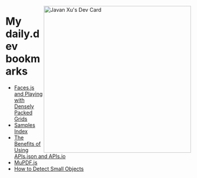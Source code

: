 
<a href="https://app.daily.dev/JavanXU"><img align="right" src="https://api.daily.dev/devcards/e45a150971844cd6959a94bb94e861ea.png?r=quw" width="400" alt="Javan Xu's Dev Card"/></a>

# My daily.dev bookmarks
<!-- daily.dev BOOKMARKS:START -->
- [Faces.js and Playing with Densely Packed Grids](https://app.daily.dev/posts/dLibOXcEt?utm_source=rss&utm_medium=bookmarks&utm_campaign=6ueXw3FRNQzpNtewCDbI6)
- [Samples Index](https://app.daily.dev/posts/FcfeRLSuQ?utm_source=rss&utm_medium=bookmarks&utm_campaign=6ueXw3FRNQzpNtewCDbI6)
- [The Benefits of Using APIs.json and APIs.io](https://app.daily.dev/posts/zOlA7XC1a?utm_source=rss&utm_medium=bookmarks&utm_campaign=6ueXw3FRNQzpNtewCDbI6)
- [MuPDF.js](https://app.daily.dev/posts/jHqSUSjuT?utm_source=rss&utm_medium=bookmarks&utm_campaign=6ueXw3FRNQzpNtewCDbI6)
- [How to Detect Small Objects](https://app.daily.dev/posts/U8BBTUHeD?utm_source=rss&utm_medium=bookmarks&utm_campaign=6ueXw3FRNQzpNtewCDbI6)
<!-- daily.dev BOOKMARKS:END -->
